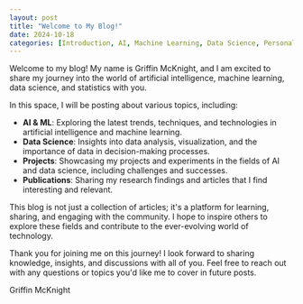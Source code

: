 ```yaml
---
layout: post
title: "Welcome to My Blog!"
date: 2024-10-18
categories: [Introduction, AI, Machine Learning, Data Science, Personal]
---
```


Welcome to my blog! My name is Griffin McKnight, and I am excited to share my journey into the world of artificial intelligence, machine learning, data science, and statistics with you.

In this space, I will be posting about various topics, including:

- **AI & ML**: Exploring the latest trends, techniques, and technologies in artificial intelligence and machine learning.
- **Data Science**: Insights into data analysis, visualization, and the importance of data in decision-making processes.
- **Projects**: Showcasing my projects and experiments in the fields of AI and data science, including challenges and successes.
- **Publications**: Sharing my research findings and articles that I find interesting and relevant.

This blog is not just a collection of articles; it's a platform for learning, sharing, and engaging with the community. I hope to inspire others to explore these fields and contribute to the ever-evolving world of technology.

Thank you for joining me on this journey! I look forward to sharing knowledge, insights, and discussions with all of you. Feel free to reach out with any questions or topics you'd like me to cover in future posts.

Griffin McKnight

